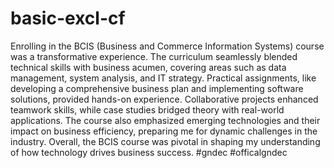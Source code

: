 # basic-excl-cf
Enrolling in the BCIS (Business and Commerce Information Systems) course was a transformative experience. The curriculum seamlessly blended technical skills with business acumen, covering areas such as data management, system analysis, and IT strategy. Practical assignments, like developing a comprehensive business plan and implementing software solutions, provided hands-on experience. Collaborative projects enhanced teamwork skills, while case studies bridged theory with real-world applications. The course also emphasized emerging technologies and their impact on business efficiency, preparing me for dynamic challenges in the industry. Overall, the BCIS course was pivotal in shaping my understanding of how technology drives business success. 
#gndec #officalgndec




